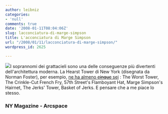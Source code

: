 ```yaml
---
author: leibniz
categories:
- 'null'
comments: true
date: '2008-01-11T08:04:06Z'
slug: lacconciatura-di-marge-simpson
title: L'acconciatura di Marge Simpson
url: "/2008/01/11/lacconciatura-di-marge-simpson/"
wordpress_id: 2625

---
```

[![](https://www.arcspace.com/architects/foster/hearst/1hearst.jpg)](https://www.arcspace.com/architects/foster/hearst/1hearst.jpg)I soprannomi dei grattacieli sono una delle conseguenze più divertenti dell'architettura moderna. La Hearst Tower di New York (disegnata da Norman Foster), per esempio, [ne ha almeno <strike>cinque</strike> sei](https://nymag.com/daily/intel/2008/01/is_the_hearst_tower_really_tha.html) : The Worst Tower, The Crinkle-Cut French Fry, 57th Street's Flamboyant Hat, Marge Simpson's Hairnet, The Jerks' Tower, Basket of Jerks. E pensare che a me piace lo stesso.


### NY Magazine - Arcspace
